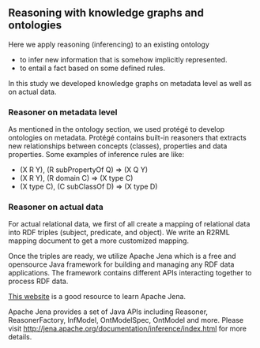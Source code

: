 ## Reasoning with knowledge graphs and ontologies

Here we apply reasoning (inferencing) to an existing ontology 

* to infer new information that is somehow implicitly represented.
* to entail a fact based on some defined rules.


In this study we developed knowledge graphs on metadata level as well as on actual data. 

### Reasoner on metadata level

As mentioned in the ontology section, we used protégé to develop ontologies on metadata. Protégé contains built-in reasoners that extracts new relationships between concepts (classes), properties and data properties. Some examples of inference rules are like:

* (X R Y), (R subPropertyOf Q) => (X Q Y) 
* (X R Y), (R domain C) => (X type C) 
* (X type C), (C subClassOf D) => (X type D)


### Reasoner on actual data

For actual relational data, we first of all create a mapping of relational data into RDF triples (subject, predicate, and object). We write an R2RML mapping document to get a more customized mapping. 

Once the triples are ready, we utilize Apache Jena which is a free and opensource Java framework for building and managing any RDF data applications. The framework contains different APIs interacting together to process RDF data.

[This website](https://jena.apache.org/tutorials/) is a good resource to learn Apache Jena. 

Apache Jena provides a set of Java APIs including Reasoner, ReasonerFactory, 
InfModel, OntModelSpec, OntModel and more. Please visit  http://jena.apache.org/documentation/inference/index.html for more details. 




  

